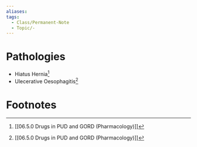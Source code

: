```yaml
---
aliases: 
tags:
  - Class/Permanent-Note
  - Topic/-
---
```



# Pathologies
- Hiatus Hernia[^1]
- Ulecerative Oesophagitis[^1]
# Footnotes

[^1]: [[06.5.0 Drugs in PUD and GORD (Pharmacology)]]